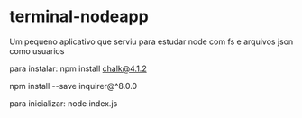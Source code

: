 # terminal-nodeapp

Um pequeno aplicativo que serviu para estudar node
com fs e arquivos json como usuarios

para instalar:
npm install chalk@4.1.2 

npm install --save inquirer@^8.0.0

para inicializar:
node index.js
